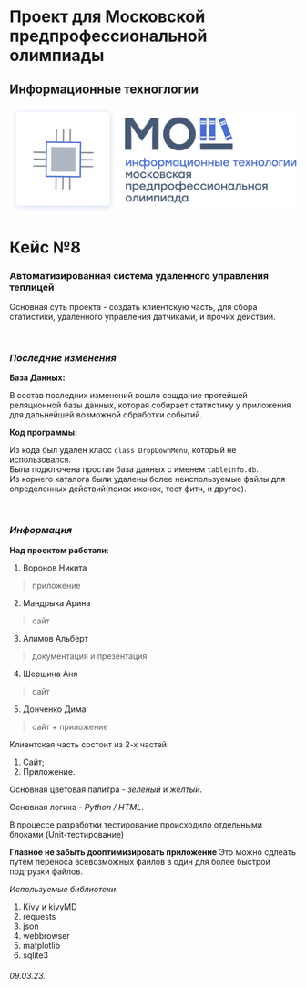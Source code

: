 # **Проект для Московской предпрофессиональной олимпиады**
## Информационные техноглогии

![image](/icon/olimpiada-predprof.png)

# Кейс №8 
### Автоматизированная система удаленного управления теплицей

Основная суть проекта - создать клиентскую часть, для сбора статистики, удаленного управления датчиками, и прочих действий.

<br>

### _Последние изменения_

**База Данных:**

В состав последних изменений вошло сощдание протейшей реляционной базы данных, которая собирает статистику у приложения для дальнейшей возможной обработки событий.

**Код программы:**

Из кода был удален класс ```class DropDownMenu```, который не использовался. <br> Была подключена простая база данных с именем ```tableinfo.db```. <br> Из корнего каталога были удалены более неиспользуемые файлы для определенных действий(поиск иконок, тест фитч, и другое).

<br>

### _Информация_

**Над проектом работали**: 
1. Воронов Никита
> приложение
2. Мандрыка Арина
> сайт
3. Алимов Альберт
> документация и презентация
4. Шершина Аня
> сайт
5. Донченко Дима
> сайт + приложение

Клиентская часть состоит из 2-х частей:

1. Сайт;
2. Приложение.

Основная цветовая палитра - _зеленый_ и _желтый_.

Основная логика - _Python / HTML_.

В процессе разработки тестирование происходило отдельными блоками (Unit-тестирование)

**Главное не забыть дооптимизировать приложение** 
Это можно сдлеать путем переноса всевозможных файлов в один для более быстрой подгрузки файлов.

_Используемые библиотеки_:
1. Kivy и kivyMD
2. requests
3. json
4. webbrowser
5. matplotlib
6. sqlite3



###### 09.03.23.
